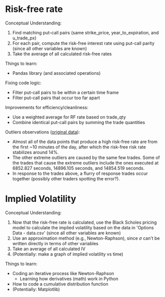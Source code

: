 # Risk-free rate

Conceptual Understanding: 
1) Find matching put-call pairs (same strike_price, year_to_expiration, and u_trade_px)
2) For each pair, compute the risk-free interest rate using put-call parity (since all other variables are known)
3) Take the average of all calculated risk-free rates

Things to learn: 
- Pandas library (and associated operations)

Fixing code logic: 
- Filter put-call pairs to be within a certain time frame
- Filter put-call pairs that occur too far apart

Improvements for efficiency/cleanliness: 
- Use a weighted average for RF rate based on trade_qty
- Combine identical put-call pairs by summing the trade quantities

Outliers observations ([original data](https://docs.google.com/spreadsheets/d/1BwWRdstB8Nl51dN8z9olRbkPB8Ps4Gcr2hL_aUru6Sc/edit?usp=sharing)): 
- Almost all of the data points that produce a high risk-free rate are from the first ~10 minutes of the day, after which the risk-free risk rate stabilizes around 14%.
- The other extreme outliers are caused by the same few trades. Some of the trades that cause the extreme outliers include the ones executed at 6852.827 seconds, 14896.105 seconds, and 14854.519 seconds. 
- In response to the trades above, a flurry of response trades occur together (possibly other traders spotting the error?). 


# Implied Volatility

Conceptual Understanding: 
1) Now that the risk-free rate is calculated, use the Black Scholes pricing model to calculate the implied volatility based on the data in 'Options Data - data.csv' (since all other variables are known)
2) Use an approximation method (e.g., Newton-Raphson), since 	$\sigma$ can't be written directly in terms of other variables
3) Take an average of all calculated IV
4) (Potentially: make a graph of implied volatility vs time)

Things to learn: 
- Coding an iterative process like Newton-Raphson
  - Learning how derivatives (math) work in Python
- How to code a cumulative distribution function
- (Potentially: Matplotlib)
